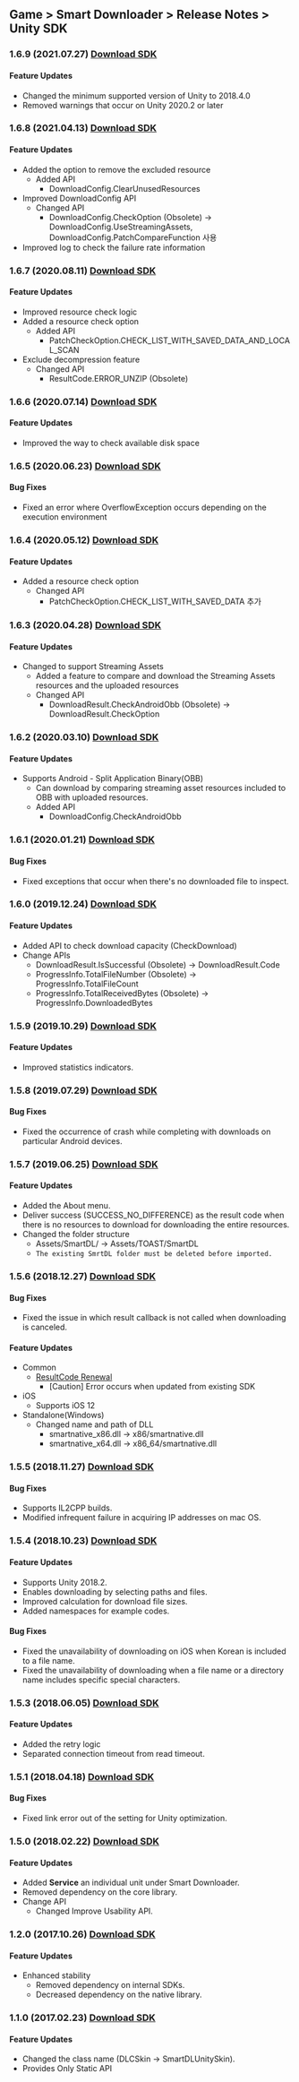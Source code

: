 ## Game > Smart Downloader > Release Notes > Unity SDK

### 1.6.9 (2021.07.27) [Download SDK](https://static.toastoven.net/toastcloud/sdk_download/Smart%20Downloader/Smart-downloader-1.6.9.unitypackage)

#### Feature Updates
* Changed the minimum supported version of Unity to 2018.4.0
* Removed warnings that occur on Unity 2020.2 or later


### 1.6.8 (2021.04.13) [Download SDK](https://static.toastoven.net/toastcloud/sdk_download/Smart%20Downloader/Smart-downloader-1.6.8.unitypackage)

#### Feature Updates
* Added the option to remove the excluded resource
    * Added API
        * DownloadConfig.ClearUnusedResources
* Improved DownloadConfig API 
    * Changed API
        * DownloadConfig.CheckOption (Obsolete) → DownloadConfig.UseStreamingAssets, DownloadConfig.PatchCompareFunction 사용
* Improved log to check the failure rate information


### 1.6.7 (2020.08.11) [Download SDK](https://static.toastoven.net/toastcloud/sdk_download/Smart%20Downloader/Smart-downloader-1.6.7.unitypackage)

#### Feature Updates
* Improved resource check logic
* Added a resource check option
    * Added API
        * PatchCheckOption.CHECK_LIST_WITH_SAVED_DATA_AND_LOCAL_SCAN
* Exclude decompression feature
    * Changed API
        * ResultCode.ERROR_UNZIP (Obsolete)


### 1.6.6 (2020.07.14) [Download SDK](https://static.toastoven.net/toastcloud/sdk_download/Smart%20Downloader/Smart-downloader-1.6.6.unitypackage)

#### Feature Updates
* Improved the way to check available disk space


### 1.6.5 (2020.06.23) [Download SDK](https://static.toastoven.net/toastcloud/sdk_download/Smart%20Downloader/Smart-downloader-1.6.5.unitypackage)

#### Bug Fixes
* Fixed an error where OverflowException occurs depending on the execution environment


### 1.6.4 (2020.05.12) [Download SDK](https://static.toastoven.net/toastcloud/sdk_download/Smart%20Downloader/Smart-downloader-1.6.4.unitypackage)

#### Feature Updates
* Added a resource check option
    * Changed API
        * PatchCheckOption.CHECK_LIST_WITH_SAVED_DATA 추가

### 1.6.3 (2020.04.28) [Download SDK](https://static.toastoven.net/toastcloud/sdk_download/Smart%20Downloader/Smart-downloader-1.6.3.unitypackage)

#### Feature Updates
* Changed to support Streaming Assets
    * Added a feature to compare and download the Streaming Assets resources and the uploaded resources
    * Changed API
        * DownloadResult.CheckAndroidObb (Obsolete) → DownloadResult.CheckOption


### 1.6.2 (2020.03.10) [Download SDK](https://static.toastoven.net/toastcloud/sdk_download/Smart%20Downloader/Smart-downloader-1.6.2.unitypackage)

#### Feature Updates
* Supports Android - Split Application Binary(OBB) 
    * Can download by comparing streaming asset resources included to OBB with uploaded resources.
    * Added API 
        * DownloadConfig.CheckAndroidObb

### 1.6.1 (2020.01.21) [Download SDK](https://static.toastoven.net/toastcloud/sdk_download/Smart%20Downloader/Smart-downloader-1.6.1.unitypackage)

#### Bug Fixes
* Fixed exceptions that occur when there's no downloaded file to inspect. 


### 1.6.0 (2019.12.24) [Download SDK](https://static.toastoven.net/toastcloud/sdk_download/Smart%20Downloader/Smart-downloader-1.6.0.unitypackage)

#### Feature Updates
* Added API to check download capacity (CheckDownload)
* Change APIs 
    * DownloadResult.IsSuccessful (Obsolete) → DownloadResult.Code
    * ProgressInfo.TotalFileNumber (Obsolete) → ProgressInfo.TotalFileCount
    * ProgressInfo.TotalReceivedBytes (Obsolete) → ProgressInfo.DownloadedBytes


### 1.5.9 (2019.10.29) [Download SDK](https://static.toastoven.net/toastcloud/sdk_download/Smart%20Downloader/Smart-downloader-1.5.9.unitypackage)

#### Feature Updates
* Improved statistics indicators.

### 1.5.8 (2019.07.29) [Download SDK](https://static.toastoven.net/toastcloud/sdk_download/Smart%20Downloader/Smart-downloader-1.5.8.unitypackage)

#### Bug Fixes
* Fixed the occurrence of crash while completing with downloads on particular Android devices.


### 1.5.7 (2019.06.25) [Download SDK](https://static.toastoven.net/toastcloud/sdk_download/Smart%20Downloader/Smart-downloader-1.5.7.unitypackage)

#### Feature Updates
* Added the About menu.
* Deliver success (SUCCESS_NO_DIFFERENCE) as the result code when there is no resources to download for downloading the entire resources. 
* Changed the folder structure
    * Assets/SmartDL/ → Assets/TOAST/SmartDL
    * `The existing SmrtDL folder must be deleted before imported. `

### 1.5.6 (2018.12.27) [Download SDK](https://static.toastoven.net/toastcloud/sdk_download/Smart%20Downloader/Smart-downloader-1.5.6.unitypackage)

#### Bug Fixes
* Fixed the issue in which result callback is not called when downloading is canceled.

#### Feature Updates
* Common
    * [ResultCode Renewal](/Game/Smart%20Downloader/ko/error-code)
        * [Caution] Error occurs when updated from existing SDK
* iOS
    * Supports iOS 12 
* Standalone(Windows)
    * Changed name and path of DLL 
        * smartnative_x86.dll → x86/smartnative.dll
        * smartnative_x64.dll → x86_64/smartnative.dll


### 1.5.5 (2018.11.27) [Download SDK](https://static.toastoven.net/toastcloud/sdk_download/Smart%20Downloader/Smart-downloader-1.5.5.unitypackage)

#### Bug Fixes
* Supports IL2CPP builds. 
* Modified infrequent failure in acquiring IP addresses on mac OS. 


### 1.5.4 (2018.10.23) [Download SDK](https://static.toastoven.net/toastcloud/sdk_download/Smart%20Downloader/Smart-downloader-1.5.4.unitypackage)

#### Feature Updates
* Supports Unity 2018.2. 
* Enables downloading by selecting paths and files. 
* Improved calculation for download file sizes.
* Added namespaces for example codes. 

#### Bug Fixes
* Fixed the unavailability of downloading on iOS when Korean is included to a file name. 
* Fixed the unavailability of downloading when a file name or a directory name includes specific special characters.



### 1.5.3 (2018.06.05) [Download SDK](https://static.toastoven.net/toastcloud/sdk_download/Smart%20Downloader/Smart-downloader-1.5.3.unitypackage)

#### Feature Updates
* Added the retry logic 
* Separated connection timeout from read timeout.


### 1.5.1 (2018.04.18) [Download SDK](https://static.toastoven.net/toastcloud/sdk_download/Smart%20Downloader/Smart-downloader-1.5.1.unitypackage)

#### Bug Fixes
* Fixed link error out of the setting for Unity optimization.


### 1.5.0 (2018.02.22) [Download SDK](https://static.toastoven.net/toastcloud/sdk_download/Smart%20Downloader/Smart-downloader-1.5.0.unitypackage)

#### Feature Updates
* Added **Service** an individual unit under Smart Downloader. 
* Removed dependency on the core library.
* Change API 
    * Changed Improve Usability API.


### 1.2.0 (2017.10.26) [Download SDK](https://static.toastoven.net/toastcloud/sdk_download/Smart%20Downloader/Smart-downloader-1.2.0.unitypackage)

#### Feature Updates
* Enhanced stability 
    * Removed dependency on internal SDKs. 
    * Decreased dependency on the native library.

### 1.1.0 (2017.02.23) [Download SDK](https://static.toastoven.net/toastcloud/sdk_download/Smart%20Downloader/SmartDownloaderSDK_v1.1.0.unitypackage)

#### Feature Updates
* Changed the class name (DLCSkin -> SmartDLUnitySkin).
* Provides Only Static API 

